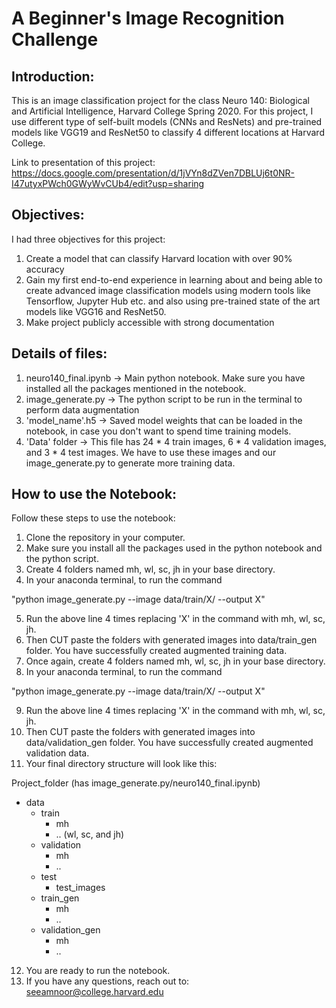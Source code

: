 # A Beginner's Image Recognition Challenge

## Introduction:

This is an image classification project for the class Neuro 140: Biological and Artificial Intelligence, Harvard College Spring 2020. For this project, I use different type of self-built models (CNNs and ResNets) and pre-trained models  like VGG19 and ResNet50 to classify 4 different locations at Harvard College.

Link to presentation of this project: https://docs.google.com/presentation/d/1jVYn8dZVen7DBLUj6t0NR-I47utyxPWch0GWyWvCUb4/edit?usp=sharing

## Objectives: 

I had three objectives for this project:
1. Create a model that can classify Harvard location with over 90% accuracy
2. Gain my first end-to-end experience in learning about and being able to create advanced image classification models using modern tools like Tensorflow, Jupyter Hub etc. and also using pre-trained state of the art models like VGG16 and ResNet50.
3. Make project publicly accessible with strong documentation

## Details of files:

1. neuro140_final.ipynb -> Main python notebook. Make sure you have installed all the packages mentioned in the notebook.
2. image_generate.py -> The python script to be run in the terminal to perform data augmentation
3. 'model_name'.h5 -> Saved model weights that can be loaded in the notebook, in case you don't want to spend time training models.
4. 'Data' folder -> This file has 24 * 4 train images, 6 * 4 validation images, and 3 * 4 test images. We have to use these images and our image_generate.py to generate more training data. 

## How to use the Notebook:

Follow these steps to use the notebook:
1. Clone the repository in your computer.
2. Make sure you install all the packages used in the python notebook and the python script.
3. Create 4 folders named mh, wl, sc, jh in your base directory.
4. In your anaconda terminal, to run the command 

"python image_generate.py --image data/train/X/ --output X"

5. Run the above line 4 times replacing 'X' in the command with mh, wl, sc, jh.
6. Then CUT paste the folders with generated images into data/train_gen folder. You have successfully created augmented training data.
7. Once again, create 4 folders named mh, wl, sc, jh in your base directory.
8. In your anaconda terminal, to run the command 

"python image_generate.py --image data/train/X/ --output X"

9. Run the above line 4 times replacing 'X' in the command with mh, wl, sc, jh.
10. Then CUT paste the folders with generated images into data/validation_gen folder. You have successfully created augmented validation data.
11. Your final directory structure will look like this:

Project_folder (has image_generate.py/neuro140_final.ipynb)
- data 
  - train
    - mh
    - .. (wl, sc, and jh)
  - validation
    - mh
    - ..
  - test
    - test_images
  - train_gen
    - mh
    - ..
  - validation_gen
    - mh
    - ..

12. You are ready to run the notebook.
13. If you have any questions, reach out to: seeamnoor@college.harvard.edu
